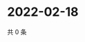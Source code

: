 # 2022-02-18

共 0 条

<!-- BEGIN WEIBO -->
<!-- 最后更新时间 Fri Feb 18 2022 21:12:53 GMT+0800 (China Standard Time) -->

<!-- END WEIBO -->
